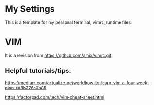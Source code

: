 # My Settings
This is a template for my personal terminal, vimrc_runtime files

# VIM
It is a revision from https://github.com/amix/vimrc.git

## Helpful tutorials/tips: 
https://medium.com/actualize-network/how-to-learn-vim-a-four-week-plan-cd8b376a9b85

https://factorpad.com/tech/vim-cheat-sheet.html

